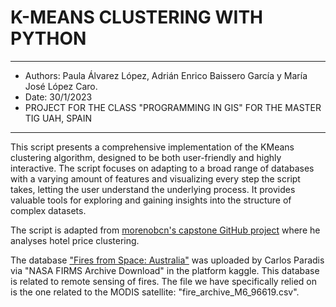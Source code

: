 # K-MEANS CLUSTERING WITH PYTHON
***
 - Authors: Paula Álvarez López, Adrián Enrico Baissero García y María José López Caro.
 - Date: 30/1/2023
 - PROJECT FOR THE CLASS "PROGRAMMING IN GIS" FOR THE MASTER TIG UAH, SPAIN
***

This script presents a comprehensive implementation of the KMeans clustering algorithm, designed
to be both user-friendly and highly interactive. The script focuses on adapting to a broad range
of databases with a varying amount of features and visualizing every step the script takes, letting
the user understand the underlying process. It provides valuable tools for exploring and gaining
insights into the structure of complex datasets. 

The script is adapted from [morenobcn's capstone GitHub project](https://github.com/morenobcn/capstone_hotels_arcpy)
where he analyses hotel price clustering.

The database ["Fires from Space: Australia"](https://www.kaggle.com/datasets/carlosparadis/fires-from-space-australia-and-new-zeland/versions/1?resource=download) was uploaded by Carlos Paradis via "NASA FIRMS Archive Download" in the platform kaggle.
This database is related to remote sensing of fires. The file we have specifically relied on is the one related to the MODIS satellite: "fire_archive_M6_96619.csv".
